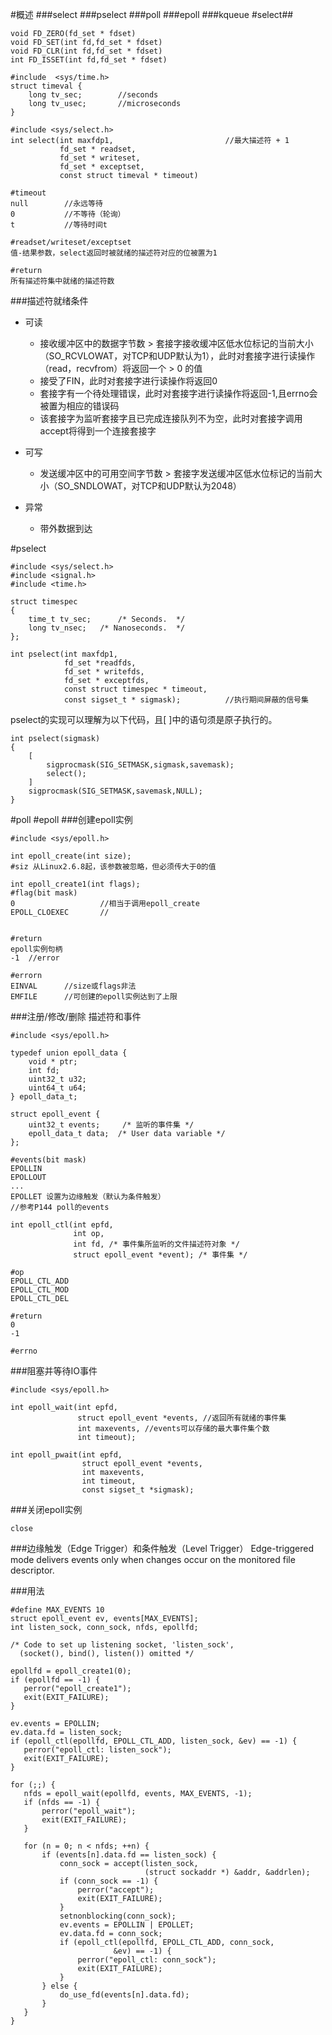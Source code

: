#概述
###select
###pselect
###poll
###epoll
###kqueue
#select##

```
void FD_ZERO(fd_set * fdset)
void FD_SET(int fd,fd_set * fdset)
void FD_CLR(int fd,fd_set * fdset)
int FD_ISSET(int fd,fd_set * fdset)
```

```
#include  <sys/time.h>
struct timeval {
	long tv_sec;		//seconds
	long tv_usec;		//microseconds
}

#include <sys/select.h>
int select(int maxfdp1,							//最大描述符 + 1
		   fd_set * readset,
		   fd_set * writeset,
		   fd_set * exceptset,
		   const struct timeval * timeout)

#timeout
null		//永远等待
0			//不等待（轮询）
t			//等待时间t

#readset/writeset/exceptset
值-结果参数，select返回时被就绪的描述符对应的位被置为1

#return
所有描述符集中就绪的描述符数
```
###描述符就绪条件
- 可读
	- 接收缓冲区中的数据字节数 > 套接字接收缓冲区低水位标记的当前大小（SO_RCVLOWAT，对TCP和UDP默认为1），此时对套接字进行读操作（read，recvfrom）将返回一个 > 0 的值
	- 接受了FIN，此时对套接字进行读操作将返回0
	- 套接字有一个待处理错误，此时对套接字进行读操作将返回-1,且errno会被置为相应的错误码
	- 该套接字为监听套接字且已完成连接队列不为空，此时对套接字调用accept将得到一个连接套接字
- 可写
	- 发送缓冲区中的可用空间字节数 > 套接字发送缓冲区低水位标记的当前大小（SO_SNDLOWAT，对TCP和UDP默认为2048）
	
- 异常
	+ 带外数据到达
	
#pselect

```
#include <sys/select.h>
#include <signal.h>
#include <time.h>

struct timespec
{
    time_t tv_sec;		/* Seconds.  */
    long tv_nsec;	/* Nanoseconds.  */
};

int pselect(int maxfdp1, 
			fd_set *readfds,
		    fd_set * writefds,
		    fd_set * exceptfds,
		    const struct timespec * timeout,
		    const sigset_t * sigmask);			//执行期间屏蔽的信号集
```
pselect的实现可以理解为以下代码，且[ ]中的语句须是原子执行的。

```
int pselect(sigmask)
{
	[
		sigprocmask(SIG_SETMASK,sigmask,savemask);
		select();
	]
	sigprocmask(SIG_SETMASK,savemask,NULL);
}
```
#poll
#epoll
###创建epoll实例
```
#include <sys/epoll.h>

int epoll_create(int size);
#siz 从Linux2.6.8起，该参数被忽略，但必须传大于0的值

int epoll_create1(int flags);
#flag(bit mask)
0 					//相当于调用epoll_create
EPOLL_CLOEXEC		//


#return
epoll实例句柄
-1	//error

#errorn
EINVAL		//size或flags非法
EMFILE		//可创建的epoll实例达到了上限
```
###注册/修改/删除 描述符和事件
```
#include <sys/epoll.h>

typedef union epoll_data {
	void * ptr;
	int fd;
	uint32_t u32;
	uint64_t u64;
} epoll_data_t;

struct epoll_event {
	uint32_t events;	 /* 监听的事件集 */
	epoll_data_t data;	/* User data variable */
};

#events(bit mask)
EPOLLIN
EPOLLOUT
...
EPOLLET 设置为边缘触发（默认为条件触发）
//参考P144 poll的events

int epoll_ctl(int epfd, 
			  int op, 
			  int fd, /* 事件集所监听的文件描述符对象 */
			  struct epoll_event *event); /* 事件集 */

#op			  
EPOLL_CTL_ADD
EPOLL_CTL_MOD
EPOLL_CTL_DEL

#return
0
-1

#errno
```
###阻塞并等待IO事件
```
#include <sys/epoll.h>

int epoll_wait(int epfd, 
			   struct epoll_event *events, //返回所有就绪的事件集
			   int maxevents, //events可以存储的最大事件集个数
			   int timeout);
			   
int epoll_pwait(int epfd, 
				struct epoll_event *events,
				int maxevents,
				int timeout,
				const sigset_t *sigmask);
```
###关闭epoll实例
```
close
```

###边缘触发（Edge Trigger）和条件触发（Level Trigger）
Edge-triggered mode delivers events only when changes occur on the monitored file descriptor.

###用法

```
#define MAX_EVENTS 10
struct epoll_event ev, events[MAX_EVENTS];
int listen_sock, conn_sock, nfds, epollfd;

/* Code to set up listening socket, 'listen_sock',
  (socket(), bind(), listen()) omitted */

epollfd = epoll_create1(0);
if (epollfd == -1) {
   perror("epoll_create1");
   exit(EXIT_FAILURE);
}

ev.events = EPOLLIN;
ev.data.fd = listen_sock;
if (epoll_ctl(epollfd, EPOLL_CTL_ADD, listen_sock, &ev) == -1) {
   perror("epoll_ctl: listen_sock");
   exit(EXIT_FAILURE);
}

for (;;) {
   nfds = epoll_wait(epollfd, events, MAX_EVENTS, -1);
   if (nfds == -1) {
       perror("epoll_wait");
       exit(EXIT_FAILURE);
   }

   for (n = 0; n < nfds; ++n) {
       if (events[n].data.fd == listen_sock) {
           conn_sock = accept(listen_sock,
                              (struct sockaddr *) &addr, &addrlen);
           if (conn_sock == -1) {
               perror("accept");
               exit(EXIT_FAILURE);
           }
           setnonblocking(conn_sock);
           ev.events = EPOLLIN | EPOLLET;
           ev.data.fd = conn_sock;
           if (epoll_ctl(epollfd, EPOLL_CTL_ADD, conn_sock,
                       &ev) == -1) {
               perror("epoll_ctl: conn_sock");
               exit(EXIT_FAILURE);
           }
       } else {
           do_use_fd(events[n].data.fd);
       }
   }
}
```


